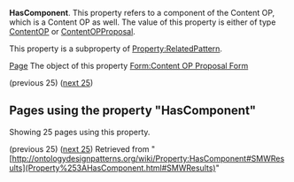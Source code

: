 __HasComponent__. This property refers to a component of the Content OP, which is a Content OP as well. The value of this property is either of type [ContentOP](../Category/ContentOP "Category:ContentOP") or [ContentOPProposal](http://ontologydesignpatterns.org/wiki/index.php?title=Category:ContentOPProposal&action=edit&redlink=1 "Category:ContentOPProposal (not yet written)").


This property is a subproperty of [Property:RelatedPattern](../Property/RelatedPattern "Property:RelatedPattern").


  

[Page](../Type/Page "Type:Page")
The object of this property [Form:Content OP Proposal Form](../Form/Content_OP_Proposal_Form "Form:Content OP Proposal Form")


  





  

(previous 25) ([next 25](http://ontologydesignpatterns.org/wiki/index.php?title=Property:HasComponent&from=TaskExecution#SMWResults "Property:HasComponent"))
## Pages using the property "HasComponent"


Showing 25 pages using this property.


(previous 25) ([next 25](http://ontologydesignpatterns.org/wiki/index.php?title=Property:HasComponent&from=TaskExecution#SMWResults "Property:HasComponent"))
Retrieved from "[http://ontologydesignpatterns.org/wiki/Property:HasComponent#SMWResults](Property%253AHasComponent.html#SMWResults)"
